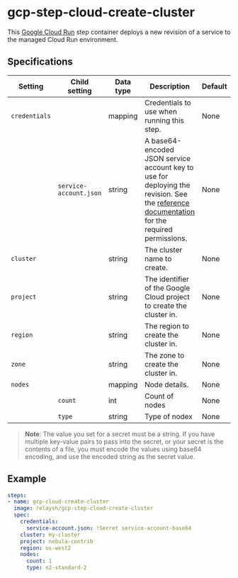 # gcp-step-cloud-create-cluster

This [Google Cloud Run](https://cloud.google.com/run) step container deploys a
new revision of a service to the managed Cloud Run environment.

## Specifications

| Setting | Child setting | Data type | Description | Default | Required |
|---------|---------------|-----------|-------------|---------|----------|
| `credentials` || mapping | Credentials to use when running this step. | None | True |
|| `service-account.json` | string | A base64-encoded JSON service account key to use for deploying the revision. See the [reference documentation](https://cloud.google.com/run/docs/reference/iam/roles#additional-configuration) for the required permissions. | None | True |
| `cluster` || string | The cluster name to create. | None | True |
| `project` || string | The identifier of the Google Cloud project to create the cluster in. | None | True |
| `region` || string | The region to create the cluster in. | None | False |
| `zone` || string | The zone to create the cluster in. | None | False |
| `nodes` || mapping | Node details. | None | False |
|| `count` | int | Count of nodes | None | False |
|| `type` | string | Type of nodex | None | False |

> **Note**: The value you set for a secret must be a string. If you have
> multiple key-value pairs to pass into the secret, or your secret is the
> contents of a file, you must encode the values using base64 encoding, and use
> the encoded string as the secret value.

## Example

```yaml
steps:
- name: gcp-cloud-create-cluster
  image: relaysh/gcp-step-cloud-create-cluster
  spec:
    credentials:
      service-account.json: !Secret service-account-base64
    cluster: my-cluster
    project: nebula-contrib
    region: us-west2
    nodes:
      count: 1
      type: n2-standard-2
```
